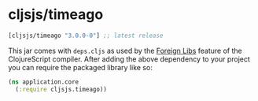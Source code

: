 # cljsjs/timeago

[](dependency)
```clojure
[cljsjs/timeago "3.0.0-0"] ;; latest release
```
[](/dependency)

This jar comes with `deps.cljs` as used by the [Foreign Libs][flibs] feature
of the ClojureScript compiler. After adding the above dependency to your project
you can require the packaged library like so:

```clojure
(ns application.core
  (:require cljsjs.timeago))
```

[flibs]: https://github.com/clojure/clojurescript/wiki/Packaging-Foreign-Dependencies

